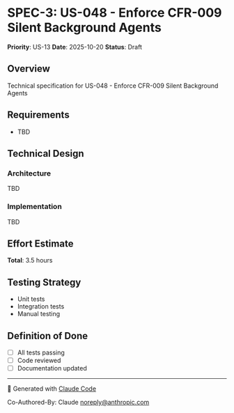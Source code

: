# SPEC-3: US-048 - Enforce CFR-009 Silent Background Agents

**Priority**: US-13
**Date**: 2025-10-20
**Status**: Draft

## Overview

Technical specification for US-048 - Enforce CFR-009 Silent Background Agents

## Requirements

- TBD

## Technical Design

### Architecture

TBD

### Implementation

TBD

## Effort Estimate

**Total**: 3.5 hours

## Testing Strategy

- Unit tests
- Integration tests
- Manual testing

## Definition of Done

- [ ] All tests passing
- [ ] Code reviewed
- [ ] Documentation updated

---

🤖 Generated with [Claude Code](https://claude.com/claude-code)

Co-Authored-By: Claude <noreply@anthropic.com>
